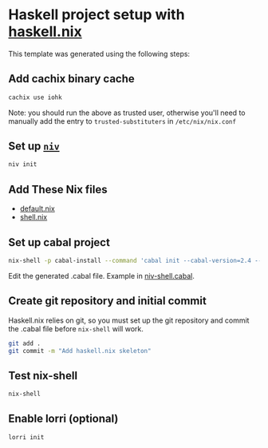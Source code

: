 # Haskell project setup with [haskell.nix][]

This template was generated using the following steps:

## Add cachix binary cache

```sh
cachix use iohk
```

Note: you should run the above as trusted user, otherwise you'll need to manually add the entry to `trusted-substituters` in `/etc/nix/nix.conf`

## Set up [`niv`](https://github.com/nmattia/niv)

```sh
niv init
```

## Add These Nix files

- [default.nix](./default.nix)
- [shell.nix](./shell.nix)


## Set up cabal project

```sh
nix-shell -p cabal-install --command 'cabal init --cabal-version=2.4 --license=MIT -p niv-shell'
```

Edit the generated .cabal file. Example in [niv-shell.cabal](./niv-shell.cabal).

## Create git repository and initial commit

Haskell.nix relies on git, so you must set up the git repository and commit the .cabal file before `nix-shell` will work.

```sh
git add .
git commit -m "Add haskell.nix skeleton"
```

## Test nix-shell

```sh
nix-shell
```

## Enable lorri (optional)

```sh
lorri init
```

[haskell.nix]: https://github.com/input-output-hk/haskell.nix
